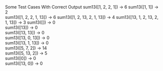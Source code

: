 Some Test Cases With Correct Output
sum13([1, 2, 2, 1]) → 6	
sum13([1, 1]) → 2	
sum13([1, 2, 2, 1, 13]) → 6	
sum13([1, 2, 13, 2, 1, 13]) → 4	
sum13([13, 1, 2, 13, 2, 1, 13]) → 3	
sum13([]) → 0	
sum13([13]) → 0		
sum13([13, 13]) → 0		
sum13([13, 0, 13]) → 0		
sum13([13, 1, 13]) → 0	
sum13([5, 7, 2]) → 14		
sum13([5, 13, 2]) → 5		
sum13([0]) → 0	
sum13([13, 0]) → 0
